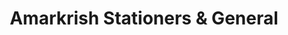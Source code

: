 ---
title: "Amarkrish Stationers & General"
url: /amaravati/amarkrish-stationers-und-general/
shop: Supermarkt
---